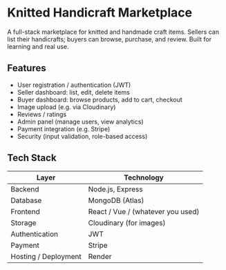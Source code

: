 
# Knitted Handicraft Marketplace
A full-stack marketplace for knitted and handmade craft items. Sellers can list their handicrafts; buyers can browse, purchase, and review. Built for learning and real use.

## Features

- User registration / authentication (JWT)
- Seller dashboard: list, edit, delete items
- Buyer dashboard: browse products, add to cart, checkout
- Image upload (e.g. via Cloudinary)
- Reviews / ratings
- Admin panel (manage users, view analytics)
- Payment integration (e.g. Stripe)
- Security (input validation, role-based access)

## Tech Stack
| Layer                | Technology                        |
| -------------------- | --------------------------------- |
| Backend              | Node.js, Express                  |
| Database             | MongoDB (Atlas)                   |
| Frontend             | React / Vue / (whatever you used) |
| Storage              | Cloudinary (for images)           |
| Authentication       | JWT                               |
| Payment              | Stripe                            |
| Hosting / Deployment | Render        |

